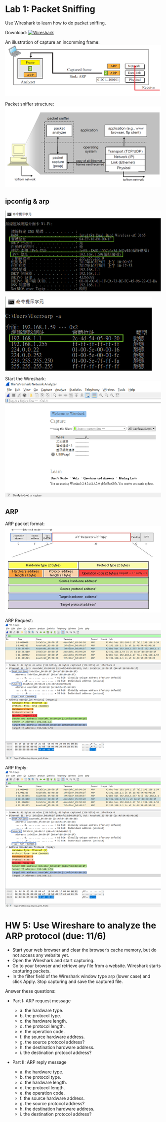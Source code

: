 # Lab 1: Packet Sniffing 
Use Wireshark to learn how to do packet sniffing.

Download: <a href="https://www.wireshark.org/download.html">![Wireshark](https://www.wireshark.org/assets/theme-2015/images/wireshark_logo@2x.png)</a>

An illustration of capture an incomming frame: <br>
![](fig/packet-sniffing.png)

Packet sniffer structure: <br>
![](fig/packet-sniffing-howto.png)

## ipconfig & arp
![](fig/ipconfig.png)

![](fig/arp-a.png)

Start the Wireshark: <br>
![](fig/wireshark-start.png)

## ARP 
ARP packet format: <br>
![](fig/ARP-packet.jpg) 

ARP Request: <br>
![](fig/ARP-request.png)

ARP Reply: <br>
![](fig/ARP-reply.png)

# HW 5: Use Wireshare to analyze the ARP protocol (due: 11/6)
- Start your web browser and clear the browser’s cache memory, but do not access any website yet.
- Open the Wireshark and start capturing.
- Go to your browser and retrieve any file from a website. Wireshark starts capturing packets.
- In the filter field of the Wireshark window type arp (lower case) and click Apply. Stop capturing and save the captured file.

Answer these questions:
- Part I: ARP request message
  - a. the hardware type.
  - b. the protocol type.
  - c. the hardware length.
  - d. the protocol length.
  - e. the operation code.
  - f. the source hardware address.
  - g. the source protocol address?
  - h. the destination hardware address.
  - i. the destination protocol address?
  
- Part II: ARP reply message
  - a. the hardware type.
  - b. the protocol type.
  - c. the hardware length.
  - d. the protocol length.
  - e. the operation code.
  - f. the source hardware address.
  - g. the source protocol address?
  - h. the destination hardware address.
  - i. the destination protocol address?
  
